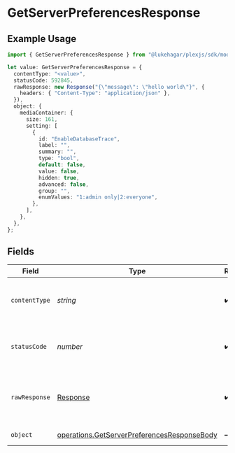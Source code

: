 # GetServerPreferencesResponse

## Example Usage

```typescript
import { GetServerPreferencesResponse } from "@lukehagar/plexjs/sdk/models/operations";

let value: GetServerPreferencesResponse = {
  contentType: "<value>",
  statusCode: 592845,
  rawResponse: new Response("{\"message\": \"hello world\"}", {
    headers: { "Content-Type": "application/json" },
  }),
  object: {
    mediaContainer: {
      size: 161,
      setting: [
        {
          id: "EnableDatabaseTrace",
          label: "",
          summary: "",
          type: "bool",
          default: false,
          value: false,
          hidden: true,
          advanced: false,
          group: "",
          enumValues: "1:admin only|2:everyone",
        },
      ],
    },
  },
};
```

## Fields

| Field                                                                                                             | Type                                                                                                              | Required                                                                                                          | Description                                                                                                       |
| ----------------------------------------------------------------------------------------------------------------- | ----------------------------------------------------------------------------------------------------------------- | ----------------------------------------------------------------------------------------------------------------- | ----------------------------------------------------------------------------------------------------------------- |
| `contentType`                                                                                                     | *string*                                                                                                          | :heavy_check_mark:                                                                                                | HTTP response content type for this operation                                                                     |
| `statusCode`                                                                                                      | *number*                                                                                                          | :heavy_check_mark:                                                                                                | HTTP response status code for this operation                                                                      |
| `rawResponse`                                                                                                     | [Response](https://developer.mozilla.org/en-US/docs/Web/API/Response)                                             | :heavy_check_mark:                                                                                                | Raw HTTP response; suitable for custom response parsing                                                           |
| `object`                                                                                                          | [operations.GetServerPreferencesResponseBody](../../../sdk/models/operations/getserverpreferencesresponsebody.md) | :heavy_minus_sign:                                                                                                | Server Preferences                                                                                                |